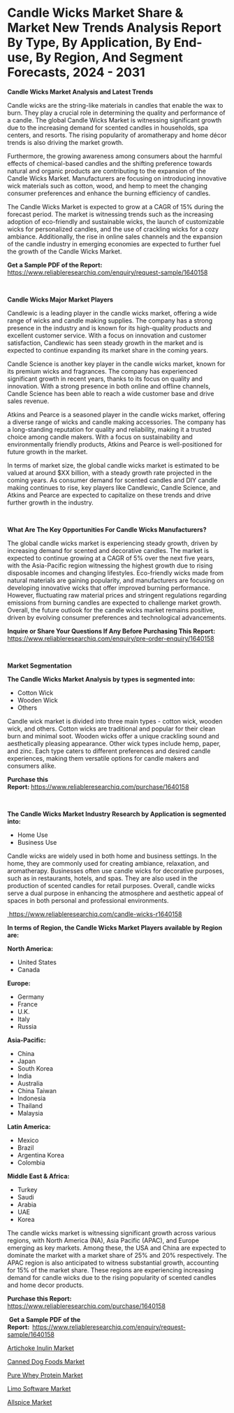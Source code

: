 <p><h1>Candle Wicks Market Share & Market New Trends Analysis Report By Type, By Application, By End-use, By Region, And Segment Forecasts, 2024 - 2031</h1></p><p><strong>Candle Wicks Market Analysis and Latest Trends</strong></p>
<p><p>Candle wicks are the string-like materials in candles that enable the wax to burn. They play a crucial role in determining the quality and performance of a candle. The global Candle Wicks Market is witnessing significant growth due to the increasing demand for scented candles in households, spa centers, and resorts. The rising popularity of aromatherapy and home décor trends is also driving the market growth. </p><p>Furthermore, the growing awareness among consumers about the harmful effects of chemical-based candles and the shifting preference towards natural and organic products are contributing to the expansion of the Candle Wicks Market. Manufacturers are focusing on introducing innovative wick materials such as cotton, wood, and hemp to meet the changing consumer preferences and enhance the burning efficiency of candles.</p><p>The Candle Wicks Market is expected to grow at a CAGR of 15% during the forecast period. The market is witnessing trends such as the increasing adoption of eco-friendly and sustainable wicks, the launch of customizable wicks for personalized candles, and the use of crackling wicks for a cozy ambiance. Additionally, the rise in online sales channels and the expansion of the candle industry in emerging economies are expected to further fuel the growth of the Candle Wicks Market.</p></p>
<p><strong>Get a Sample PDF of the Report:&nbsp;</strong> <a href="https://www.reliableresearchiq.com/enquiry/request-sample/1640158">https://www.reliableresearchiq.com/enquiry/request-sample/1640158</a></p>
<p>&nbsp;</p>
<p><strong>Candle Wicks Major Market Players</strong></p>
<p><p>Candlewic is a leading player in the candle wicks market, offering a wide range of wicks and candle making supplies. The company has a strong presence in the industry and is known for its high-quality products and excellent customer service. With a focus on innovation and customer satisfaction, Candlewic has seen steady growth in the market and is expected to continue expanding its market share in the coming years.</p><p>Candle Science is another key player in the candle wicks market, known for its premium wicks and fragrances. The company has experienced significant growth in recent years, thanks to its focus on quality and innovation. With a strong presence in both online and offline channels, Candle Science has been able to reach a wide customer base and drive sales revenue.</p><p>Atkins and Pearce is a seasoned player in the candle wicks market, offering a diverse range of wicks and candle making accessories. The company has a long-standing reputation for quality and reliability, making it a trusted choice among candle makers. With a focus on sustainability and environmentally friendly products, Atkins and Pearce is well-positioned for future growth in the market.</p><p>In terms of market size, the global candle wicks market is estimated to be valued at around $XX billion, with a steady growth rate projected in the coming years. As consumer demand for scented candles and DIY candle making continues to rise, key players like Candlewic, Candle Science, and Atkins and Pearce are expected to capitalize on these trends and drive further growth in the industry.</p></p>
<p>&nbsp;</p>
<p><strong>What Are The Key Opportunities For Candle Wicks Manufacturers?</strong></p>
<p><p>The global candle wicks market is experiencing steady growth, driven by increasing demand for scented and decorative candles. The market is expected to continue growing at a CAGR of 5% over the next five years, with the Asia-Pacific region witnessing the highest growth due to rising disposable incomes and changing lifestyles. Eco-friendly wicks made from natural materials are gaining popularity, and manufacturers are focusing on developing innovative wicks that offer improved burning performance. However, fluctuating raw material prices and stringent regulations regarding emissions from burning candles are expected to challenge market growth. Overall, the future outlook for the candle wicks market remains positive, driven by evolving consumer preferences and technological advancements.</p></p>
<p><strong>Inquire or Share Your Questions If Any Before Purchasing This Report:</strong> <a href="https://www.reliableresearchiq.com/enquiry/pre-order-enquiry/1640158">https://www.reliableresearchiq.com/enquiry/pre-order-enquiry/1640158</a></p>
<p>&nbsp;</p>
<p><strong>Market Segmentation</strong></p>
<p><strong>The Candle Wicks Market Analysis by types is segmented into:</strong></p>
<p><ul><li>Cotton Wick</li><li>Wooden Wick</li><li>Others</li></ul></p>
<p><p>Candle wick market is divided into three main types - cotton wick, wooden wick, and others. Cotton wicks are traditional and popular for their clean burn and minimal soot. Wooden wicks offer a unique crackling sound and aesthetically pleasing appearance. Other wick types include hemp, paper, and zinc. Each type caters to different preferences and desired candle experiences, making them versatile options for candle makers and consumers alike.</p></p>
<p><strong>Purchase this Report:&nbsp;</strong><a href="https://www.reliableresearchiq.com/purchase/1640158">https://www.reliableresearchiq.com/purchase/1640158</a></p>
<p>&nbsp;</p>
<p><strong>The Candle Wicks Market Industry Research by Application is segmented into:</strong></p>
<p><ul><li>Home Use</li><li>Business Use</li></ul></p>
<p><p>Candle wicks are widely used in both home and business settings. In the home, they are commonly used for creating ambiance, relaxation, and aromatherapy. Businesses often use candle wicks for decorative purposes, such as in restaurants, hotels, and spas. They are also used in the production of scented candles for retail purposes. Overall, candle wicks serve a dual purpose in enhancing the atmosphere and aesthetic appeal of spaces in both personal and professional environments.</p></p>
<p><a href="https://www.reliableresearchiq.com/candle-wicks-r1640158">&nbsp;https://www.reliableresearchiq.com/candle-wicks-r1640158</a></p>
<p><strong>In terms of Region, the Candle Wicks Market Players available by Region are:</strong></p>
<p>
    <p> <strong> North America: </strong>
        <ul>
            <li>United States</li>
            <li>Canada</li>
        </ul>
        </p> 
    <p> <strong> Europe: </strong>
        <ul>
            <li>Germany</li>
            <li>France</li>
            <li>U.K.</li>
            <li>Italy</li>
            <li>Russia</li>
        </ul>
        </p> 
    <p> <strong> Asia-Pacific: </strong>
        <ul>
            <li>China</li>
            <li>Japan</li>
            <li>South Korea</li>
            <li>India</li>
            <li>Australia</li>
            <li>China Taiwan</li>
            <li>Indonesia</li>
            <li>Thailand</li>
            <li>Malaysia</li>
        </ul>
        </p> 
    <p> <strong> Latin America: </strong>
        <ul>
            <li>Mexico</li>
            <li>Brazil</li>
            <li>Argentina Korea</li>
            <li>Colombia</li>
        </ul>
        </p> 
    <p> <strong> Middle East & Africa: </strong>
        <ul>
            <li>Turkey</li>
            <li>Saudi</li>
            <li>Arabia</li>
            <li>UAE</li>
            <li>Korea</li>
        </ul>
    </p>
    </p>
<p><p>The candle wicks market is witnessing significant growth across various regions, with North America (NA), Asia Pacific (APAC), and Europe emerging as key markets. Among these, the USA and China are expected to dominate the market with a market share of 25% and 20% respectively. The APAC region is also anticipated to witness substantial growth, accounting for 15% of the market share. These regions are experiencing increasing demand for candle wicks due to the rising popularity of scented candles and home decor products.</p></p>
<p><strong>Purchase this Report: </strong><a href="https://www.reliableresearchiq.com/purchase/1640158">https://www.reliableresearchiq.com/purchase/1640158</a></p>
<p>&nbsp;<strong>Get a Sample PDF of the Report:&nbsp;&nbsp;</strong><a href="https://www.reliableresearchiq.com/enquiry/request-sample/1640158">https://www.reliableresearchiq.com/enquiry/request-sample/1640158</a></p>
<p><strong></strong></p>
<p><p><a href="https://medium.com/@rasauncoleman20/global-artichoke-inulin-market-is-projected-to-grow-at-a-cagr-of-10-7-430019bd177a">Artichoke Inulin Market</a></p><p><a href="https://medium.com/@bosdendes/canned-dog-foods-market-size-share-trends-analysis-report-by-product-wet-dog-food-dry-dog-26278192222a">Canned Dog Foods Market</a></p><p><a href="https://medium.com/@earlecmcneil/pure-whey-protein-market-research-report-includes-analysis-on-market-size-share-and-growth-rate-at-96ef21873fc6">Pure Whey Protein Market</a></p><p><a href="https://github.com/hlspriggs/Market-Research-Report-List-1/blob/main/limo-software-market.md">Limo Software Market</a></p><p><a href="https://medium.com/@m.muhlisin.sin_83756/allspice-market-report-by-product-type-ground-allspice-whole-allspice-rub-allspice-end-use-cd3484723bf5">Allspice Market</a></p></p>